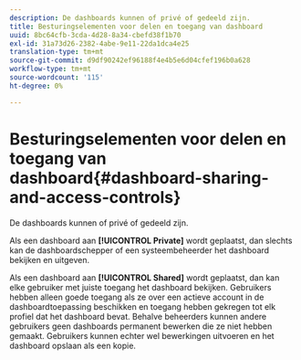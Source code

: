 ```yaml
---
description: De dashboards kunnen of privé of gedeeld zijn.
title: Besturingselementen voor delen en toegang van dashboard
uuid: 8bc64cfb-3cda-4d28-8a34-cbefd38f1b70
exl-id: 31a73d26-2382-4abe-9e11-22da1dca4e25
translation-type: tm+mt
source-git-commit: d9df90242ef96188f4e4b5e6d04cfef196b0a628
workflow-type: tm+mt
source-wordcount: '115'
ht-degree: 0%

---
```


# Besturingselementen voor delen en toegang van dashboard{#dashboard-sharing-and-access-controls}

De dashboards kunnen of privé of gedeeld zijn.

Als een dashboard aan **[!UICONTROL Private]** wordt geplaatst, dan slechts kan de dashboardschepper of een systeembeheerder het dashboard bekijken en uitgeven.

Als een dashboard aan **[!UICONTROL Shared]** wordt geplaatst, dan kan elke gebruiker met juiste toegang het dashboard bekijken. Gebruikers hebben alleen goede toegang als ze over een actieve account in de dashboardtoepassing beschikken en toegang hebben gekregen tot elk profiel dat het dashboard bevat. Behalve beheerders kunnen andere gebruikers geen dashboards permanent bewerken die ze niet hebben gemaakt. Gebruikers kunnen echter wel bewerkingen uitvoeren en het dashboard opslaan als een kopie.

